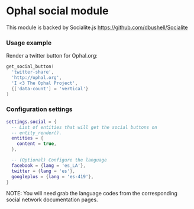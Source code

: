 Ophal social module
===================

This module is backed by Socialite.js https://github.com/dbushell/Socialite

### Usage example

Render a twitter button for Ophal.org:

```lua
get_social_button(
  'twitter-share',
  'http://ophal.org',
  'I <3 The Ophal Project',
  {['data-count'] = 'vertical'}
)
```

### Configuration settings

```lua
settings.social = {
  -- List of entities that will get the social buttons on
  -- entity_render().
  entities = {
    content = true,
  },

  -- (Optional) Configure the language
  facebook = {lang = 'es_LA'},
  twitter = {lang = 'es'},
  googleplus = {lang = 'es-419'},
}
```

NOTE: You will need grab the language codes from the corresponding social
network documentation pages.
